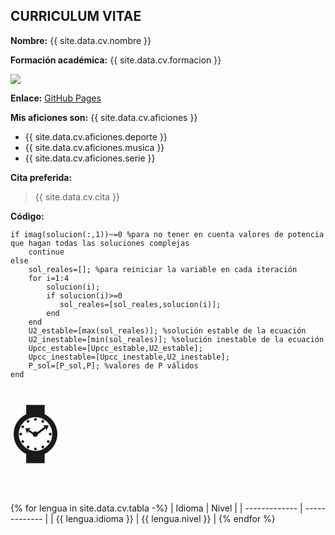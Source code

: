 ## CURRICULUM VITAE

**Nombre:** {{ site.data.cv.nombre }}

**Formación académica:** {{ site.data.cv.formacion }}

<img src= "https://tmssl.akamaized.net/images/foto/normal/lionel-messi-ballon-dor-2019-1592819026-41968.jpg" />

**Enlace:** [GitHub Pages](https://pages.github.com/)

**Mis aficiones son:**
{{ site.data.cv.aficiones }}
* {{ site.data.cv.aficiones.deporte }}
* {{ site.data.cv.aficiones.musica }}
* {{ site.data.cv.aficiones.serie }}

**Cita preferida:**
> {{ site.data.cv.cita }}

**Código:**

    if imag(solucion(:,1))~=0 %para no tener en cuenta valores de potencia que hagan todas las soluciones complejas
        continue
    else
        sol_reales=[]; %para reiniciar la variable en cada iteración
        for i=1:4    
            solucion(i);
            if solucion(i)>=0
               sol_reales=[sol_reales,solucion(i)];
            end
        end
        U2_estable=[max(sol_reales)]; %solución estable de la ecuación
        U2_inestable=[min(sol_reales)]; %solución inestable de la ecuación
        Upcc_estable=[Upcc_estable,U2_estable];
        Upcc_inestable=[Upcc_inestable,U2_inestable];
        P_sol=[P_sol,P]; %valores de P válidos
    end

<span style='font-size:100px;'>&#8986;</span>

{% for lengua in site.data.cv.tabla -%} 
| Idioma | Nivel |
| ------------- | ------------- |
| {{ lengua.idioma }} | {{ lengua.nivel }} |
 {% endfor %} 
